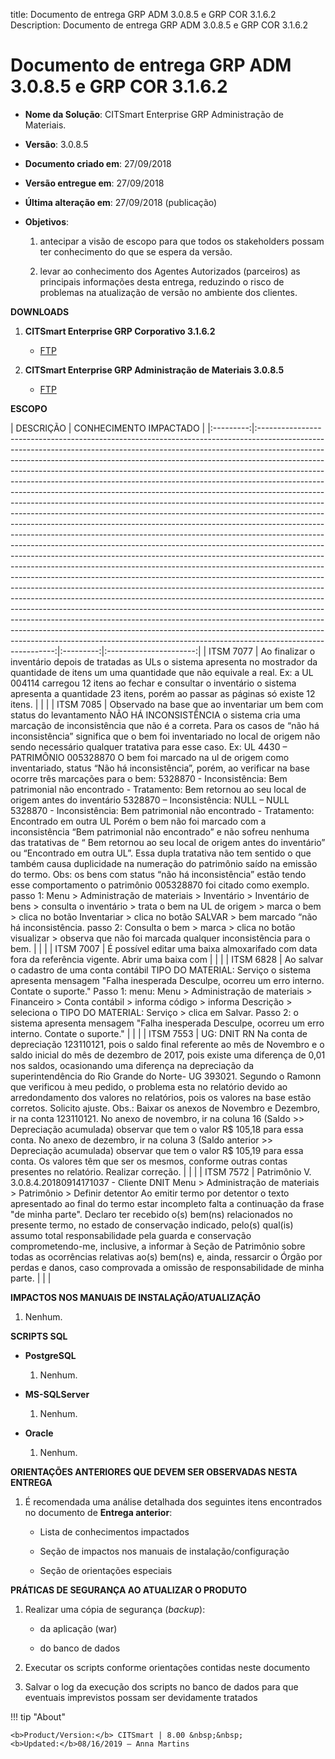 title: Documento de entrega GRP ADM 3.0.8.5 e GRP COR 3.1.6.2
Description: Documento de entrega GRP ADM 3.0.8.5 e GRP COR 3.1.6.2

# Documento de entrega GRP ADM 3.0.8.5 e GRP COR 3.1.6.2

-   **Nome da Solução**: CITSmart Enterprise GRP Administração de Materiais.

-   **Versão**: 3.0.8.5

-   **Documento criado em**: 27/09/2018

-   **Versão entregue em**: 27/09/2018

-   **Última alteração em**: 27/09/2018 (publicação)

-   **Objetivos**:

    1.  antecipar a visão de escopo para que todos os stakeholders possam ter
        conhecimento do que se espera da versão.

    2.  levar ao conhecimento dos Agentes Autorizados (parceiros) as principais
        informações desta entrega, reduzindo o risco de problemas na atualização
        de versão no ambiente dos clientes.

**DOWNLOADS**

1.  **CITSmart Enterprise GRP Corporativo 3.1.6.2**

    -   [FTP](https://kb.citsmartcloud.com/entregas/corporativo/Enterprise/3.1.6.2)

2.  **CITSmart Enterprise GRP Administração de Materiais 3.0.8.5**

    -   [FTP](https://kb.citsmartcloud.com/entregas/grpadm/Enterprise/3.0.8.5)

**ESCOPO**


| DESCRIÇÃO | CONHECIMENTO IMPACTADO |
|:---------:|:---------------------------------------------------------------------------------------------------------------------------------------------------------------------------------------------------------------------------------------------------------------------------------------------------------------------------------------------------------------------------------------------------------------------------------------------------------------------------------------------------------------------------------------------------------------------------------------------------------------------------------------------------------------------------------------------------------------------------------------------------------------------------------------------------------------------------------------------------------------------------------------------------------------------------------------------------------------------------------------------------------------------------------------------------------------------------------------------------------------------------------------------------------------------------------------------------------------------------------------------------------------------------------------------------------------------------------------------------------------------------------------------------------------------------------------------------------------------------------------------------------------------------------------------------------------------------------------------------------------------------------------------------:|:---------:|:----------------------:|
| ITSM 7077 |                                                                                                                                                                                                                                                                                                                                                                                                                                                                                                                                                                                                                                                                Ao finalizar o inventário depois de tratadas as ULs o sistema apresenta no mostrador da quantidade de itens um uma quantidade que não equivale a real.  Ex: a UL 004114 carregou 12 itens ao fechar e consultar o inventário o sistema apresenta a quantidade 23 itens, porém ao passar as páginas só existe 12 itens.                                                                                                                                                                                                                                                                                                                                                                                                                                                                                                                                                                                                                                                               |           |                        |
| ITSM 7085 | Observado na base que ao inventariar um bem com status do levantamento NÃO HÁ INCONSISTÊNCIA o sistema cria uma marcação de inconsistência que não é a correta. Para os casos de “não há inconsistência” significa que o bem foi inventariado no local de origem não sendo necessário qualquer tratativa para esse caso.  Ex: UL 4430 – PATRIMÔNIO 005328870  O bem foi marcado na ul de origem como inventariado, status “Não há inconsistência”, porém, ao verificar na base ocorre três marcações para o bem:  5328870 - Inconsistência: Bem patrimonial não encontrado - Tratamento: Bem retornou ao seu local de origem antes do inventário     5328870 – Inconsistência: NULL – NULL  5328870 - Inconsistência: Bem patrimonial não encontrado - Tratamento: Encontrado em outra UL     Porém o bem não foi marcado com a inconsistência “Bem patrimonial não encontrado” e não sofreu nenhuma das tratativas de “ Bem retornou ao seu local de origem antes do inventário” ou “Encontrado em outra UL”. Essa dupla tratativa não tem sentido o que também causa duplicidade na numeração do patrimônio saído na emissão do termo.  Obs: os bens com status “não há inconsistência” estão tendo esse comportamento o patrimônio 005328870 foi citado como exemplo. passo 1: Menu > Administração de materiais > Inventário > Inventário de bens > consulta o inventário > trata o bem na UL de origem > marca o bem > clica no botão Inventariar > clica no botão SALVAR > bem marcado “não há inconsistência.  passo 2: Consulta o bem > marca > clica no botão visualizar > observa que não foi marcada qualquer inconsistência para o bem. |           |                        |
| ITSM 7007 |                                                                                                                                                                                                                                                                                                                                                                                                                                                                                                                                                                                                                                                                                                                                É possível editar uma baixa almoxarifado com data fora da referência vigente. Abrir uma baixa com |           |                        |
| ITSM 6828 |                                                                                                                                                                                                                                                                                                                                                                                                                                                                                                                                                                                     Ao salvar o cadastro de uma conta contábil TIPO DO MATERIAL: Serviço o sistema apresenta mensagem "Falha inesperada Desculpe, ocorreu um erro interno. Contate o suporte."   Passo 1: menu: Menu > Administração de materiais > Financeiro > Conta contábil > informa código > informa Descrição > seleciona o TIPO DO MATERIAL: Serviço > clica em Salvar.  Passo 2: o sistema apresenta mensagem "Falha inesperada Desculpe, ocorreu um erro interno. Contate o suporte."                                                                                                                                                                                                                                                                                                                                                                                                                                                                                                                                                                                     |           |                        |
| ITSM 7553 |                                                                                                                                                                                                                                                                                                                                                            UG: DNIT RN Na conta de depreciação 123110121, pois o saldo final referente ao mês de Novembro e o saldo inicial do mês de dezembro de 2017, pois existe uma diferença de 0,01 nos saldos, ocasionando uma diferença na depreciação da superintendência do Rio Grande do Norte- UG 393021.  Segundo o Ramonn que verificou à meu pedido, o problema esta no relatório devido ao arredondamento dos valores no relatórios, pois os valores na base estão corretos.  Solicito ajuste.  Obs.: Baixar os anexos de Novembro e Dezembro, ir na conta 123110121.  No anexo de novembro, ir na coluna 16 (Saldo >> Depreciação acumulada) observar que tem o valor R$ 105,18 para essa conta. No anexo de dezembro, ir na coluna 3 (Saldo anterior >> Depreciação acumulada) observar que tem o valor R$ 105,19 para essa conta. Os valores têm que ser os mesmos, conforme outras contas presentes no relatório. Realizar correção.                                                                                                                                                                                                                                                                                                                                                            |           |                        |
| ITSM 7572 |                                                                                                                                                                                                                                                                                                                                                                                                                                                                                        Patrimônio V. 3.0.8.4.20180914171037 - Cliente DNIT Menu > Administração de materiais > Patrimônio > Definir detentor Ao emitir termo por detentor o texto apresentado ao final do termo estar incompleto falta a continuação da frase "de minha parte". Declaro ter recebido o(s) bem(ns) relacionados no presente termo, no estado de conservação indicado, pelo(s) qual(is) assumo total responsabilidade pela guarda e conservação comprometendo-me, inclusive, a informar à Seção de Patrimônio sobre todas as ocorrências relativas ao(s) bem(ns) e, ainda, ressarcir o Órgão por perdas e danos, caso comprovada a omissão de responsabilidade de minha parte.                                                                                                                                                                                                                                                                                                                                                                                                                                                                                        |           |                        |




**IMPACTOS NOS MANUAIS DE INSTALAÇÃO/ATUALIZAÇÃO**

1.  Nenhum.

**SCRIPTS SQL**

-   **PostgreSQL**

    1.  Nenhum.

-   **MS-SQLServer**

    1.  Nenhum.

-   **Oracle**

    1.  Nenhum.

**ORIENTAÇÕES ANTERIORES QUE DEVEM SER OBSERVADAS NESTA ENTREGA**

1.  É recomendada uma análise detalhada dos seguintes itens encontrados no
    documento de **Entrega anterior**:

    -   Lista de conhecimentos impactados

    -   Seção de impactos nos manuais de instalação/configuração

    -   Seção de orientações especiais

**PRÁTICAS DE SEGURANÇA AO ATUALIZAR O PRODUTO**

1.  Realizar uma cópia de segurança (*backup*):

    -   da aplicação (war)

    -   do banco de dados

2.  Executar os scripts conforme orientações contidas neste documento

3.  Salvar o log da execução dos scripts no banco de dados para que eventuais
    imprevistos possam ser devidamente tratados



!!! tip "About"

    <b>Product/Version:</b> CITSmart | 8.00 &nbsp;&nbsp;
    <b>Updated:</b>08/16/2019 – Anna Martins
